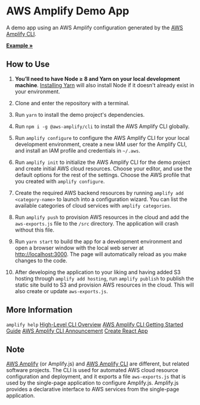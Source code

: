 # AWS Amplify Demo App

A demo app using an AWS Amplify configuration generated by the [AWS Amplify CLI](https://github.com/aws-amplify/amplify-cli).

**[Example »](http://amplifytest-20181102200157--hostingbucket.s3-website-us-west-2.amazonaws.com/)**

## How to Use

1. **You’ll need to have Node ≥ 8 and Yarn on your local development machine**. [Installing Yarn](https://yarnpkg.com/en/docs/install) will also install Node if it doesn't already exist in your environment.

2. Clone and enter the repository with a terminal.

2. Run `yarn` to install the demo project's dependencies.

3. Run `npm i -g @aws-amplify/cli` to install the AWS Amplify CLI globally.

4. Run `amplify configure` to configure the AWS Amplify CLI for your local development environment, create a new IAM user for the Amplify CLI, and install an IAM profile and credentials in `~/.aws`.

5. Run `amplify init` to initialize the AWS Amplify CLI for the demo project and create initial AWS cloud resources. Choose your editor, and use the default options for the rest of the settings. Choose the AWS profile that you created with `amplify configure`.

6. Create the required AWS backend resources by running `amplify add <category-name>` to launch into a configuration wizard. You can list the available categories of cloud services with `amplify categories`.

7. Run `amplify push` to provision AWS resources in the cloud and add the `aws-exports.js` file to the `/src` directory. The application will crash without this file.

8. Run `yarn start` to build the app for a development environment and open a browser window with the local web server at [http://localhost:3000](http://localhost:3000). The page will automatically reload as you make changes to the code.

9. After developing the application to your liking and having added S3 hosting through `amplify add hosting`, run `amplify publish` to publish the static site build to S3 and provision AWS resources in the cloud. This will also create or update `aws-exports.js`.

## More Information

`amplify help`
[High-Level CLI Overview](https://aws-amplify.github.io/media/toolchain)
[AWS Amplify CLI Getting Started Guide](https://aws-amplify.github.io/docs/js/start)
[AWS Amplify CLI Announcement](https://aws.amazon.com/blogs/mobile/announcing-the-aws-amplify-cli-toolchain/)
[Create React App](https://github.com/facebook/create-react-app)

## Note

[AWS Amplify](https://github.com/aws-amplify/amplify-js) (or Amplify.js) and [AWS Amplify CLI](https://github.com/aws-amplify/amplify-cli) are different, but related software projects. The CLI is used for automated AWS cloud resource configuration and deployment, and it exports a file `aws-exports.js` that is used by the single-page application to configure Amplify.js. Amplify.js provides a declarative interface to AWS services from the single-page application.